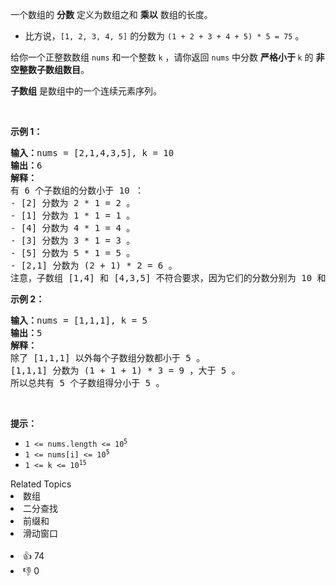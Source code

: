<p>一个数组的 <strong>分数</strong>&nbsp;定义为数组之和 <strong>乘以</strong>&nbsp;数组的长度。</p>

<ul> 
 <li>比方说，<code>[1, 2, 3, 4, 5]</code>&nbsp;的分数为&nbsp;<code>(1 + 2 + 3 + 4 + 5) * 5 = 75</code>&nbsp;。</li> 
</ul>

<p>给你一个正整数数组&nbsp;<code>nums</code>&nbsp;和一个整数&nbsp;<code>k</code>&nbsp;，请你返回&nbsp;<code>nums</code>&nbsp;中分数&nbsp;<strong>严格小于&nbsp;</strong><code>k</code>&nbsp;的&nbsp;<strong>非空整数子数组数目</strong>。</p>

<p><strong>子数组</strong> 是数组中的一个连续元素序列。</p>

<p>&nbsp;</p>

<p><strong>示例 1：</strong></p>

<pre>
<b>输入：</b>nums = [2,1,4,3,5], k = 10
<b>输出：</b>6
<strong>解释：</strong>
有 6 个子数组的分数小于 10 ：
- [2] 分数为 2 * 1 = 2 。
- [1] 分数为 1 * 1 = 1 。
- [4] 分数为 4 * 1 = 4 。
- [3] 分数为 3 * 1 = 3 。 
- [5] 分数为 5 * 1 = 5 。
- [2,1] 分数为 (2 + 1) * 2 = 6 。
注意，子数组 [1,4] 和 [4,3,5] 不符合要求，因为它们的分数分别为 10 和 36，但我们要求子数组的分数严格小于 10 。</pre>

<p><strong>示例 2：</strong></p>

<pre>
<b>输入：</b>nums = [1,1,1], k = 5
<b>输出：</b>5
<strong>解释：</strong>
除了 [1,1,1] 以外每个子数组分数都小于 5 。
[1,1,1] 分数为 (1 + 1 + 1) * 3 = 9 ，大于 5 。
所以总共有 5 个子数组得分小于 5 。
</pre>

<p>&nbsp;</p>

<p><strong>提示：</strong></p>

<ul> 
 <li><code>1 &lt;= nums.length &lt;= 10<sup>5</sup></code></li> 
 <li><code>1 &lt;= nums[i] &lt;= 10<sup>5</sup></code></li> 
 <li><code>1 &lt;= k &lt;= 10<sup>15</sup></code></li> 
</ul>

<div><div>Related Topics</div><div><li>数组</li><li>二分查找</li><li>前缀和</li><li>滑动窗口</li></div></div><br><div><li>👍 74</li><li>👎 0</li></div>